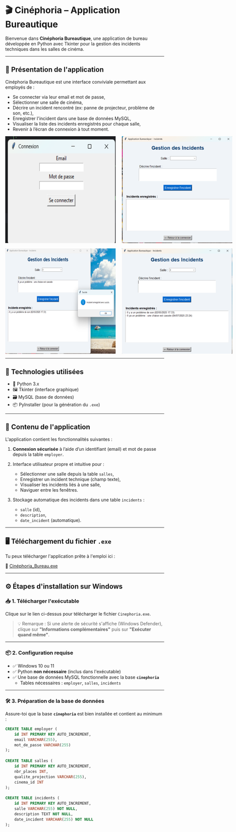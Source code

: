 # 🎬 Cinéphoria – Application Bureautique

Bienvenue dans **Cinéphoria Bureautique**, une application de bureau développée en Python avec Tkinter pour la gestion des incidents techniques dans les salles de cinéma.

---

## 📌 Présentation de l'application

Cinéphoria Bureautique est une interface conviviale permettant aux employés de :

- Se connecter via leur email et mot de passe,
- Sélectionner une salle de cinéma,
- Décrire un incident rencontré (ex: panne de projecteur, problème de son, etc.),
- Enregistrer l'incident dans une base de données MySQL,
- Visualiser la liste des incidents enregistrés pour chaque salle,
- Revenir à l’écran de connexion à tout moment.


<div style="display:flex; gap:20px;"> 
    <img width=350 src="Capture B1.png">
    <img width=350 src="Capture B2.png">
</div>

<br>

<div style="display:flex; gap:20px;">
    <img width=350 src="Capture B3.png">
    <img width=350 src="Capture B4.png">
</div>



---

## 🧩 Technologies utilisées

- 🐍 Python 3.x
- 🖼️ Tkinter (interface graphique)
- 🗃️ MySQL (base de données)
- 📦 PyInstaller (pour la génération du `.exe`)

---

## 📁 Contenu de l'application

L'application contient les fonctionnalités suivantes :

1. **Connexion sécurisée** à l’aide d’un identifiant (email) et mot de passe depuis la table `employer`.
2. Interface utilisateur propre et intuitive pour :
   - Sélectionner une salle depuis la table `salles`,
   - Enregistrer un incident technique (champ texte),
   - Visualiser les incidents liés à une salle,
   - Naviguer entre les fenêtres.

3. Stockage automatique des incidents dans une table `incidents` :
   - `salle` (id),
   - `description`,
   - `date_incident` (automatique).

---

## 🖥️ Téléchargement du fichier `.exe`

Tu peux télécharger l'application prête à l'emploi ici :

🔗 [Cinéphoria_Bureau.exe](https://github.com/abdoma-git/Cinephoria_bureautique/blob/master/output/Cinephoria_Bureau/Cinephoria.exe)

---

## ⚙️ Étapes d'installation sur Windows

### 📥 1. Télécharger l'exécutable

Clique sur le lien ci-dessus pour télécharger le fichier `Cinephoria.exe`.

> 💡 Remarque : Si une alerte de sécurité s'affiche (Windows Defender), clique sur **"Informations complémentaires"** puis sur **"Exécuter quand même"**.

---

### 📦 2. Configuration requise

- ✅ Windows 10 ou 11
- ✅ Python **non nécessaire** (inclus dans l'exécutable)
- ✅ Une base de données MySQL fonctionnelle avec la base **`cinephoria`**
  - Tables nécessaires : `employer`, `salles`, `incidents`

---

### 🛠️ 3. Préparation de la base de données

Assure-toi que la base **`cinephoria`** est bien installée et contient au minimum :

```sql
CREATE TABLE employer (
    id INT PRIMARY KEY AUTO_INCREMENT,
    email VARCHAR(255),
    mot_de_passe VARCHAR(255)
);

CREATE TABLE salles (
    id INT PRIMARY KEY AUTO_INCREMENT,
    nbr_places INT,
    qualite_projection VARCHAR(255),
    cinema_id INT
);

CREATE TABLE incidents (
    id INT PRIMARY KEY AUTO_INCREMENT,
    salle VARCHAR(255) NOT NULL,
    description TEXT NOT NULL,
    date_incident VARCHAR(255) NOT NULL
);
